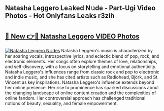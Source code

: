## Natasha Leggero Le𝚊ked N𝚞de - Part-Ugi Video Photos - Hot Onlyf𝚊ns Le𝚊ks r3zih

# <h2><a href="http://ab44599.deff.icu/?id=Natasha+Leggero">🔗 New 👉🔴 Natasha Leggero VIDEO Photos</a></h2>

[![Natasha Leggero N𝚞des](https://i.imgur.com/rIISA9y.gif)](http://ab44599.deff.icu/?id=Natasha+Leggero)
Natasha Leggero's music is characterized by her soaring vocals, introspective lyrics, and eclectic blend of pop, rock, and electronic elements. Her songs often explore themes of love, relationships, and self-discovery, with a focus on storytelling and emotional authenticity. Natasha Leggero's influences range from classic rock and pop to electronic and indie music, and she has cited artists such as Radiohead, Björk, and St. Vincent as key inspirations. Natasha Leggero's influence extends beyond her online presence. Her rise to prominence has sparked discussions about the changing landscape of online content creation and the complexities of online fandom. Her controversial approach has challenged traditional notions of beauty, sexuality, and female empowerment.
